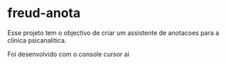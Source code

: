# freud-anota
Esse projeto tem o objectivo de criar um assistente de anotacoes para a clinica psicanalitica.

Foi desenvolvido com o console cursor ai
